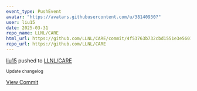 ```yaml
---
event_type: PushEvent
avatar: "https://avatars.githubusercontent.com/u/38140930?"
user: liu15
date: 2025-03-31
repo_name: LLNL/CARE
html_url: https://github.com/LLNL/CARE/commit/4f53763b732cbd1551e3e56012da56a9c2e89925
repo_url: https://github.com/LLNL/CARE
---
```


<a href='https://github.com/liu15' target='_blank'>liu15</a> pushed to <a href='https://github.com/LLNL/CARE' target='_blank'>LLNL/CARE</a>

<small>Update changelog</small>

<a href='https://github.com/LLNL/CARE/commit/4f53763b732cbd1551e3e56012da56a9c2e89925' target='_blank'>View Commit</a>